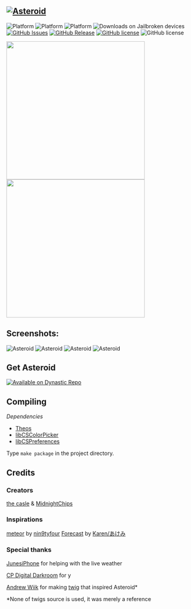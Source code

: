 [![Asteroid](https://raw.githubusercontent.com/midnightchip/Asteroid/master/preferences/Resources/Asteroid.png)](https://repo.dynastic.co/package/com.midnightchips.asteroid)
----
![Platform](https://img.shields.io/badge/supports-jailbroken%20iOS%2011-4abfb7.svg)
![Platform](https://img.shields.io/badge/supports-jailbroken%20iOS%2012-ca22b5.svg)
![Platform](https://img.shields.io/badge/supports-A12(x)%20and%20prior-101010.svg)
![Downloads on Jailbroken devices](https://img.shields.io/badge/downloads%20@%20Dynastic-60k-3fb911)
[![GitHub Issues](https://img.shields.io/github/issues/midnightchip/Asteroid.svg)](https://github.com/midnightchip/Asteroid/issues)
[![GitHub Release](https://img.shields.io/github/release/midnightchip/Asteroid.svg)](https://github.com/midnightchip/Asteroid/releases)
[![GitHub license](https://img.shields.io/github/license/midnightchip/Asteroid)](https://github.com/midnightchip/Asteroid/blob/master/LICENSE.md)
![GitHub license](https://img.shields.io/badge/copyright-MidnightChips%20&%20the%20casle%20©%202019-blueviolet)

<p float="left">
  <img src="https://gyazo.com/eb5c5741b6a9a16c692170a41a49c858.png" width="360" />
  <img src="https://gyazo.com/eb5c5741b6a9a16c692170a41a49c858.png" width="360" /> 
</p>

## Screenshots:

![Asteroid](https://github.com/midnightchip/Asteroid/blob/master/Images/WeatherApp.jpg)
![Asteroid](https://github.com/midnightchip/Asteroid/blob/master/Images/Lockscreen1.png)
![Asteroid](https://github.com/midnightchip/Asteroid/blob/master/Images/Lockscreen2.png)
![Asteroid](https://github.com/midnightchip/Asteroid/blob/master/Images/Home.png)

## Get Asteroid
[![Available on Dynastic Repo](https://assets.dynastic.co/brand/repo/img/Available%20on%20Dynastic%20Repo.png)](https://repo.dynastic.co/package/com.midnightchips.asteroid)

## Compiling
*Dependencies*
- [Theos](https://github.com/theos/theos)
- [libCSColorPicker](https://github.com/CreatureSurvive/libCSColorPicker)
- [libCSPreferences](https://github.com/CreatureSurvive/libCSPreferences) 

Type `make package` in the project directory.

## Credits
### Creators
[the casle](https://twitter.com/the_casle) & [MidnightChips](https://twitter.com/midnightchip)
### Inspirations
[meteor](https://cydia.saurik.com/package/com.nin9tyfour.meteor/) by [nin9tyfour](https://twitter.com/nin9tyfour)
[Forecast](https://cydia.akemi.ai/?page/com.dba-tech.forecast) by [Karen/あけみ](https://twitter.com/angelxwind)

### Special thanks
[JunesiPhone](https://twitter.com/JunesIphone) for helping with the live weather

[CP Digital Darkroom](https://twitter.com/cpdigdarkroom) for y

[Andrew Wiik](https://twitter.com/Andywiik) for making [twig](https://github.com/andrewwiik/Twig) that inspired Asteroid*

*None of twigs source is used, it was merely a reference
